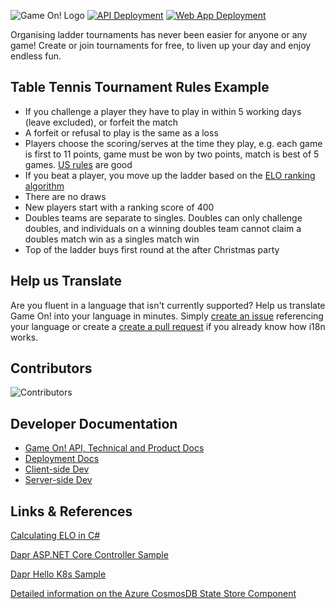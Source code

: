 ![Game On! Logo](https://i.imgur.com/Nw251pk.png)
[![API Deployment](https://github.com/DanielLarsenNZ/gameon/actions/workflows/dotnet.yml/badge.svg)](https://github.com/DanielLarsenNZ/gameon/actions/workflows/dotnet.yml)
[![Web App Deployment](https://github.com/DanielLarsenNZ/gameon/actions/workflows/client-spa.yml/badge.svg)](https://github.com/DanielLarsenNZ/gameon/actions/workflows/client-spa.yml)

Organising ladder tournaments has never been easier for anyone or any game! Create or join tournaments for free, to liven up your day and enjoy endless fun.

## Table Tennis Tournament Rules Example

* If you challenge a player they have to play in within 5 working days (leave excluded), or forfeit the match
* A forfeit or refusal to play is the same as a loss
* Players choose the scoring/serves at the time they play, e.g. each game is first to 11 points, game must be won by two points, match is best of 5 games. [US rules](https://www.pongfit.org/official-rules-of-table-tennis) are good
* If you beat a player, you move up the ladder based on the [ELO ranking algorithm](https://dotnetcoretutorials.com/2018/09/18/calculating-elo-in-c/)
* There are no draws
* New players start with a ranking score of 400
* Doubles teams are separate to singles. Doubles can only challenge doubles, and individuals on a winning doubles team cannot claim a doubles match win as a singles match win
* Top of the ladder buys first round at the after Christmas party

## Help us Translate

Are you fluent in a language that isn't currently supported? Help us translate Game On! into your language in minutes. Simply [create an issue](https://github.com/DanielLarsenNZ/gameon/issues/new/choose) referencing your language or create a [create a pull request](https://github.com/DanielLarsenNZ/gameon/compare) if you already know how i18n works.

## Contributors

![Contributors](https://contrib.rocks/image?repo=DanielLarsenNZ/gameon)

## Developer Documentation

* [Game On! API, Technical and Product Docs](/docs)
* [Deployment Docs](/deploy/README.md)
* [Client-side Dev](/client/README.md)
* [Server-side Dev](/server/README.md)

## Links & References

[Calculating ELO in C#](https://dotnetcoretutorials.com/2018/09/18/calculating-elo-in-c/)

[Dapr ASP.NET Core Controller Sample](https://github.com/dapr/dotnet-sdk/tree/master/examples/AspNetCore/ControllerSample)

[Dapr Hello K8s Sample](https://github.com/dapr/quickstarts/tree/master/hello-kubernetes)

[Detailed information on the Azure CosmosDB State Store Component](https://docs.dapr.io/operations/components/setup-state-store/supported-state-stores/setup-azure-cosmosdb/)
